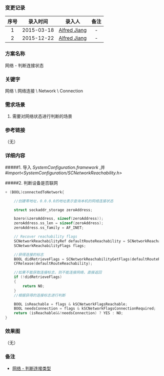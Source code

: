 ### 变更记录

| 序号 | 录入时间 | 录入人 | 备注 |
|:--------:|:--------:|:--------:|:--------:|
| 1 | 2015-03-18 | [Alfred Jiang](https://github.com/viktyz) | - |
| 2 | 2015-12-22 | [Alfred Jiang](https://github.com/viktyz) | - |

### 方案名称

网络 - 判断连接状态

### 关键字

网络 \ 网络连接 \ Network \ Connection

### 需求场景

1. 需要对网络状态进行判断的场景

### 参考链接
（无）

### 详细内容

#####1. 导入 *SystemConfiguration.framework* ,并 *#import<SystemConfiguration/SCNetworkReachability.h>*

#####2. 判断设备是否联网
```objectivec
+ (BOOL)connectedToNetwork{

    //创建零地址，0.0.0.0的地址表示查询本机的网络连接状态

    struct sockaddr_storage zeroAddress;

    bzero(&zeroAddress, sizeof(zeroAddress));
    zeroAddress.ss_len = sizeof(zeroAddress);
    zeroAddress.ss_family = AF_INET;

    // Recover reachability flags
    SCNetworkReachabilityRef defaultRouteReachability = SCNetworkReachabilityCreateWithAddress(NULL, (struct sockaddr *)&zeroAddress);
    SCNetworkReachabilityFlags flags;

    //获得连接的标志
    BOOL didRetrieveFlags = SCNetworkReachabilityGetFlags(defaultRouteReachability, &flags);
    CFRelease(defaultRouteReachability);

    //如果不能获取连接标志，则不能连接网络，直接返回
    if (!didRetrieveFlags)
    {
        return NO;
    }
    //根据获得的连接标志进行判断

    BOOL isReachable = flags & kSCNetworkFlagsReachable;
    BOOL needsConnection = flags & kSCNetworkFlagsConnectionRequired;
    return (isReachable&&!needsConnection) ? YES : NO;
}
```

### 效果图
（无）

### 备注

* [网络 - 判断连接类型](Note_00189_20160818.md)